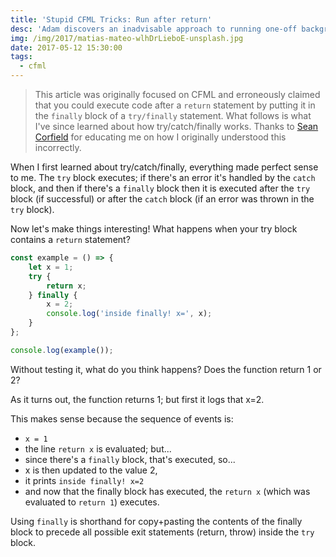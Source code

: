 ```yaml
---
title: 'Stupid CFML Tricks: Run after return'
desc: 'Adam discovers an inadvisable approach to running one-off background tasks in CFML'
img: /img/2017/matias-mateo-wlhDrLieboE-unsplash.jpg
date: 2017-05-12 15:30:00
tags:
  - cfml
---
```


> This article was originally focused on CFML and erroneously claimed that you could execute code after a `return` statement by putting it in the `finally` block of a `try/finally` statement. What follows is what I've since learned about how try/catch/finally works. Thanks to [Sean Corfield](https://corfield.org/) for educating me on how I originally understood this incorrectly.

When I first learned about try/catch/finally, everything made perfect sense to me. The `try` block executes; if there's an error it's handled by the `catch` block, and then if there's a `finally` block then it is executed after the `try` block (if successful) or after the `catch` block (if an error was thrown in the `try` block).

Now let's make things interesting! What happens when your try block contains a `return` statement?

```js
const example = () => {
	let x = 1;
	try {
		return x;
	} finally {
		x = 2;
		console.log('inside finally! x=', x);
	}
};

console.log(example());
```

Without testing it, what do you think happens? Does the function return 1 or 2?

As it turns out, the function returns 1; but first it logs that x=2.

This makes sense because the sequence of events is:

- `x = 1`
- the line `return x` is evaluated; but...
- since there's a `finally` block, that's executed, so...
- x is then updated to the value 2,
- it prints `inside finally! x=2`
- and now that the finally block has executed, the `return x` (which was evaluated to `return 1`) executes.

Using `finally` is shorthand for copy+pasting the contents of the finally block to precede all possible exit statements (return, throw) inside the `try` block.
